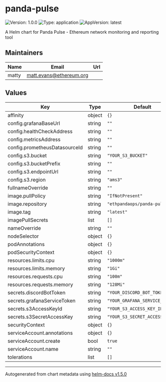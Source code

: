 # panda-pulse

![Version: 1.0.0](https://img.shields.io/badge/Version-1.0.0-informational?style=flat-square) ![Type: application](https://img.shields.io/badge/Type-application-informational?style=flat-square) ![AppVersion: latest](https://img.shields.io/badge/AppVersion-latest-informational?style=flat-square)

A Helm chart for Panda Pulse - Ethereum network monitoring and reporting tool

## Maintainers

| Name | Email | Url |
| ---- | ------ | --- |
| matty | matt.evans@ethereum.org |  |

## Values

| Key | Type | Default | Description |
|-----|------|---------|-------------|
| affinity | object | `{}` |  |
| config.grafanaBaseUrl | string | `""` |  |
| config.healthCheckAddress | string | `""` |  |
| config.metricsAddress | string | `""` |  |
| config.prometheusDatasourceId | string | `""` |  |
| config.s3.bucket | string | `"YOUR_S3_BUCKET"` |  |
| config.s3.bucketPrefix | string | `""` |  |
| config.s3.endpointUrl | string | `""` |  |
| config.s3.region | string | `"ams3"` |  |
| fullnameOverride | string | `""` |  |
| image.pullPolicy | string | `"IfNotPresent"` |  |
| image.repository | string | `"ethpandaops/panda-pulse"` |  |
| image.tag | string | `"latest"` |  |
| imagePullSecrets | list | `[]` |  |
| nameOverride | string | `""` |  |
| nodeSelector | object | `{}` |  |
| podAnnotations | object | `{}` |  |
| podSecurityContext | object | `{}` |  |
| resources.limits.cpu | string | `"1000m"` |  |
| resources.limits.memory | string | `"1Gi"` |  |
| resources.requests.cpu | string | `"100m"` |  |
| resources.requests.memory | string | `"128Mi"` |  |
| secrets.discordBotToken | string | `"YOUR_DISCORD_BOT_TOKEN"` |  |
| secrets.grafanaServiceToken | string | `"YOUR_GRAFANA_SERVICE_TOKEN"` |  |
| secrets.s3AccessKeyId | string | `"YOUR_S3_ACCESS_KEY_ID"` |  |
| secrets.s3SecretAccessKey | string | `"YOUR_S3_SECRET_ACCESS_KEY"` |  |
| securityContext | object | `{}` |  |
| serviceAccount.annotations | object | `{}` |  |
| serviceAccount.create | bool | `true` |  |
| serviceAccount.name | string | `""` |  |
| tolerations | list | `[]` |  |

----------------------------------------------
Autogenerated from chart metadata using [helm-docs v1.5.0](https://github.com/norwoodj/helm-docs/releases/v1.5.0)
